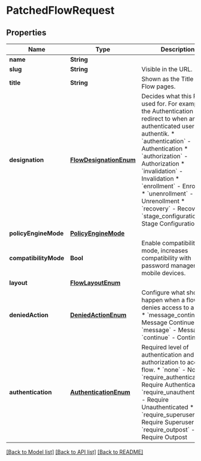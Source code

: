 # PatchedFlowRequest

## Properties
Name | Type | Description | Notes
------------ | ------------- | ------------- | -------------
**name** | **String** |  | [optional] 
**slug** | **String** | Visible in the URL. | [optional] 
**title** | **String** | Shown as the Title in Flow pages. | [optional] 
**designation** | [**FlowDesignationEnum**](FlowDesignationEnum.md) | Decides what this Flow is used for. For example, the Authentication flow is redirect to when an un-authenticated user visits authentik.  * &#x60;authentication&#x60; - Authentication * &#x60;authorization&#x60; - Authorization * &#x60;invalidation&#x60; - Invalidation * &#x60;enrollment&#x60; - Enrollment * &#x60;unenrollment&#x60; - Unrenollment * &#x60;recovery&#x60; - Recovery * &#x60;stage_configuration&#x60; - Stage Configuration | [optional] 
**policyEngineMode** | [**PolicyEngineMode**](PolicyEngineMode.md) |  | [optional] 
**compatibilityMode** | **Bool** | Enable compatibility mode, increases compatibility with password managers on mobile devices. | [optional] 
**layout** | [**FlowLayoutEnum**](FlowLayoutEnum.md) |  | [optional] 
**deniedAction** | [**DeniedActionEnum**](DeniedActionEnum.md) | Configure what should happen when a flow denies access to a user.  * &#x60;message_continue&#x60; - Message Continue * &#x60;message&#x60; - Message * &#x60;continue&#x60; - Continue | [optional] 
**authentication** | [**AuthenticationEnum**](AuthenticationEnum.md) | Required level of authentication and authorization to access a flow.  * &#x60;none&#x60; - None * &#x60;require_authenticated&#x60; - Require Authenticated * &#x60;require_unauthenticated&#x60; - Require Unauthenticated * &#x60;require_superuser&#x60; - Require Superuser * &#x60;require_outpost&#x60; - Require Outpost | [optional] 

[[Back to Model list]](../README.md#documentation-for-models) [[Back to API list]](../README.md#documentation-for-api-endpoints) [[Back to README]](../README.md)


